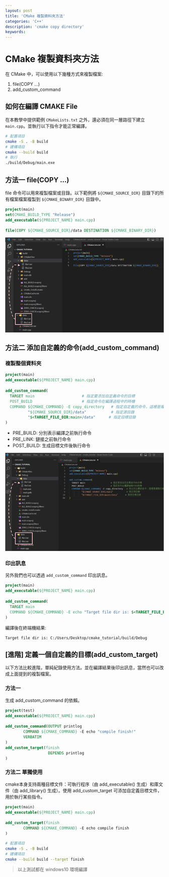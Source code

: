 ```yaml
---
layout: post
title: 'CMake 複製資料夾方法'
categories: 'C++'
description: 'cmake copy directory'
keywords: 
---
```


# CMake 複製資料夾方法
在 CMake 中，可以使用以下幾種方式來複製檔案:

1. file(COPY ...)
2. add_custom_command

## 如何在編譯 CMAKE File
在本教學中提供範例 `CMakeLists.txt` 之外，還必須在同一層路徑下建立 `main.cpp`。並執行以下指令才能正常編譯。

```sh
# 配置項目
cmake -S . -B build 
# 建構項目
cmake --build build
# 執行
./build/Debug/main.exe
```

## 方法一 file(COPY ...)
file 命令可以用來複製檔案或目錄。以下範例將 `${CMAKE_SOURCE_DIR}` 目錄下的所有檔案檔案複製到 `${CMAKE_BINARY_DIR}` 目錄中。

```cmake
project(main)
set(CMAKE_BUILD_TYPE "Release")
add_executable(${PROJECT_NAME} main.cpp)

file(COPY ${CMAKE_SOURCE_DIR}/data DESTINATION ${CMAKE_BINARY_DIR})
```

![](/images/posts/C%2B%2B/2023/img1120407-1.png)

## 方法二 添加自定義的命令(add_custom_command)
### 複製整個資料夾

```cmake
project(main)
add_executable(${PROJECT_NAME} main.cpp)

add_custom_command(
  TARGET main                     # 指定要添加自定義命令的目標
  POST_BUILD                      # 指定命令在編譯過程中的時機
  COMMAND ${CMAKE_COMMAND} -E copy_directory   # 指定自定義的命令，這裡是複製目錄
          "${CMAKE_SOURCE_DIR}/data"           # 指定源目錄
          "$<TARGET_FILE_DIR:main>/data"      # 指定目標目錄
)
```

- PRE_BUILD: 分別表示編譯之前執行命令
- PRE_LINK: 鏈接之前執行命令
- POST_BUILD: 生成目標文件後執行命令

![](/images/posts/C%2B%2B/2023/img1120407-2.png)

### 印出訊息
另外我們也可以透過 `add_custom_command` 印出訊息。

```cmake
project(main)
add_executable(${PROJECT_NAME} main.cpp)

add_custom_command(
  TARGET main
  COMMAND ${CMAKE_COMMAND} -E echo "Target file dir is: $<TARGET_FILE_DIR:main>"
)
```

編譯後在終端機結果:
```
Target file dir is: C:/Users/Desktop/cmake_tutorial/build/Debug
```

## [進階] 定義一個自定義的目標(add_custom_target)
以下方法比較進階，單純紀錄使用方法。並在編譯結果後印出訊息，當然也可以改成上面提到的複製檔案。

### 方法一
生成 add_custom_command 的依賴。

```cmake
project(test)
add_executable(${PROJECT_NAME} main.cpp)

add_custom_command(OUTPUT printlog 
        COMMAND ${CMAKE_COMMAND} -E echo "compile finish!"
        VERBATIM
)
add_custom_target(finish
                   DEPENDS printlog
)
```


### 方法二 單獨使用
cmake本身支持兩種目標文件：可執行程序（由 add_executable() 生成）和庫文件（由 add_library() 生成）。使用 add_custom_target 可添加自定義目標文件，用於執行某些指令。

```cmake
project(main)
add_executable(${PROJECT_NAME} main.cpp)

add_custom_target(finish 
        COMMAND ${CMAKE_COMMAND} -E echo compile finish
)
```

```sh
# 配置項目
cmake -S . -B build 
# 建構項目
cmake --build build --target finish
```

> 以上測試都在 windows10 環境編譯